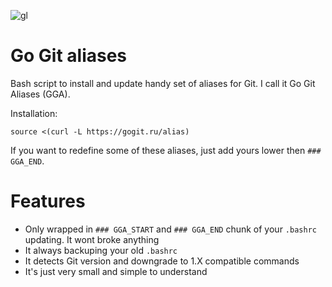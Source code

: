 ![gl](https://downloader.disk.yandex.ru/preview/d386ffc9f2d68ec9597345b623d3ccad901f113b11e3099d5df416e51845d8ae/inf/fKqInKw3d7bLFOeFnMGnhH_qWadsfvJkfnR4QJrJTpN-hd-bWduFG8V1dYdrappUPH-e7y21XNR_LHqranyoo43Wb2oAeLzb54Dkzlr1r0qr8npumZHI4midPdWhecNq?uid=0&filename=2018-03-25_19-23-32.png&disposition=inline&hash=&limit=0&content_type=image%2Fpng&tknv=v2&size=2048x2048)

# Go Git aliases

Bash script to install and update handy set of aliases for Git. I call it Go Git Aliases (GGA).

Installation:
```
source <(curl -L https://gogit.ru/alias)
```
If you want to redefine some of these aliases, just add yours lower then `### GGA_END`.

# Features

- Only wrapped in `### GGA_START` and `### GGA_END` chunk of your `.bashrc` updating. It wont broke anything
- It always backuping your old `.bashrc`
- It detects Git version and downgrade to 1.X compatible commands
- It's just very small and simple to understand

